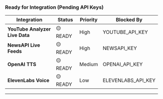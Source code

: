 ### Ready for Integration (Pending API Keys)

| Integration | Status | Priority | Blocked By |
|------------|--------|----------|------------|
| **YouTube Analyzer Live Data** | 🟡 READY | High | YOUTUBE_API_KEY |
| **NewsAPI Live Feeds** | 🟡 READY | High | NEWSAPI_KEY |
| **OpenAI TTS** | 🟡 READY | Medium | OPENAI_API_KEY |
| **ElevenLabs Voice** | 🟡 READY | Low | ELEVENLABS_API_KEY |

---

